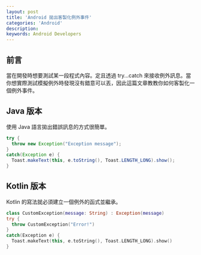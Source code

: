 ```yaml
---
layout: post
title: 'Android 拋出客製化例外事件'
categories: 'Android'
description: 
keywords: Android Developers
---
```


## 前言
當在開發時想要測試某一段程式內容。定且透過 try...catch 來接收例外訊息。當你想實際測試模擬例外時發現沒有錯意可以丟，因此這篇文章教教你如何客製化一個例外事件。

## Java 版本
使用 Java 語言拋出錯誤訊息的方式很簡單。

```java
try {
  throw new Exception("Exception message");
}
catch(Exception e) {
  Toast.makeText(this, e.toString(), Toast.LENGTH_LONG).show();
}

```

## Kotlin 版本
Kotlin 的寫法就必須建立一個例外的函式並繼承。

```kt
class CustomException(message: String) : Exception(message)
try {
  throw CustomException("Error!")
}
catch(Exception e) {
  Toast.makeText(this, e.toString(), Toast.LENGTH_LONG).show()
}
```